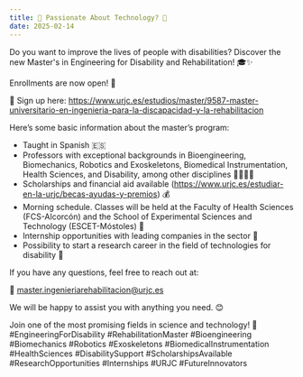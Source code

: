```yaml
---
title: 🌟 Passionate About Technology? 🌟
date: 2025-02-14
---
```


Do you want to improve the lives of people with disabilities? Discover the new Master's in Engineering for Disability and Rehabilitation! 🎓✨

<!--more-->

Enrollments are now open! 📝

🔗 Sign up here: https://www.urjc.es/estudios/master/9587-master-universitario-en-ingenieria-para-la-discapacidad-y-la-rehabilitacion

Here’s some basic information about the master’s program:

- Taught in Spanish 🇪🇸
- Professors with exceptional backgrounds in Bioengineering, Biomechanics, Robotics and Exoskeletons, Biomedical Instrumentation, Health Sciences, and Disability, among other disciplines 👩‍🏫👨‍🏫
- Scholarships and financial aid available (https://www.urjc.es/estudiar-en-la-urjc/becas-ayudas-y-premios) 💰
- Morning schedule. Classes will be held at the Faculty of Health Sciences (FCS-Alcorcón) and the School of Experimental Sciences and Technology (ESCET-Móstoles) 🏫
- Internship opportunities with leading companies in the sector 🏢
- Possibility to start a research career in the field of technologies for disability 🔬

If you have any questions, feel free to reach out at:

📧 master.ingenieriarehabilitacion@urjc.es

We will be happy to assist you with anything you need. 😊

Join one of the most promising fields in science and technology! 🚀
#EngineeringForDisability #RehabilitationMaster #Bioengineering #Biomechanics #Robotics #Exoskeletons #BiomedicalInstrumentation #HealthSciences #DisabilitySupport #ScholarshipsAvailable #ResearchOpportunities #Internships #URJC #FutureInnovators

